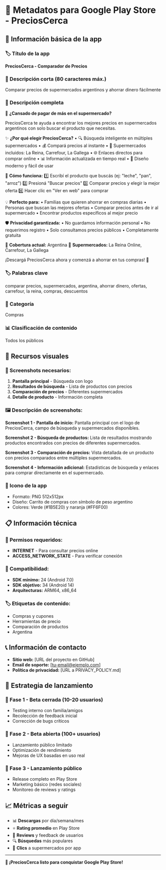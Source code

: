 # 🚀 Metadatos para Google Play Store - PreciosCerca

## 📱 Información básica de la app

### 🏷️ Título de la app
**PreciosCerca - Comparador de Precios**

### 📝 Descripción corta (80 caracteres máx.)
Comparar precios de supermercados argentinos y ahorrar dinero fácilmente

### 📄 Descripción completa

🛒 **¿Cansado de pagar de más en el supermercado?**

PreciosCerca te ayuda a encontrar los mejores precios en supermercados argentinos con solo buscar el producto que necesitas.

✨ **¿Por qué elegir PreciosCerca?**
• 🔍 Búsqueda inteligente en múltiples supermercados
• 💰 Compará precios al instante 
• 🏪 Supermercados incluidos: La Reina, Carrefour, La Gallega
• 🌐 Enlaces directos para comprar online
• 📊 Información actualizada en tiempo real
• 📱 Diseño moderno y fácil de usar

🎯 **Cómo funciona:**
1️⃣ Escribí el producto que buscás (ej: "leche", "pan", "arroz")
2️⃣ Presioná "Buscar precios" 
3️⃣ Comparar precios y elegir la mejor oferta
4️⃣ Hacer clic en "Ver en web" para comprar

💡 **Perfecto para:**
• Familias que quieren ahorrar en compras diarias
• Personas que buscan las mejores ofertas
• Comparar precios antes de ir al supermercado
• Encontrar productos específicos al mejor precio

🛡️ **Privacidad garantizada:**
• No guardamos información personal
• No requerimos registro
• Solo consultamos precios públicos
• Completamente gratuita

📍 **Cobertura actual:** Argentina
🏪 **Supermercados:** La Reina Online, Carrefour, La Gallega

¡Descargá PreciosCerca ahora y comenzá a ahorrar en tus compras! 💚

### 🏷️ Palabras clave
comparar precios, supermercados, argentina, ahorrar dinero, ofertas, carrefour, la reina, compras, descuentos

### 📂 Categoría
Compras

### 📊 Clasificación de contenido
Todos los públicos

## 🎨 Recursos visuales

### 📱 Screenshots necesarios:
1. **Pantalla principal** - Búsqueda con logo
2. **Resultados de búsqueda** - Lista de productos con precios
3. **Comparación de precios** - Diferentes supermercados
4. **Detalle de producto** - Información completa

### 🖼️ Descripción de screenshots:

**Screenshot 1 - Pantalla de inicio:**
Pantalla principal con el logo de PreciosCerca, campo de búsqueda y supermercados disponibles.

**Screenshot 2 - Búsqueda de productos:**
Lista de resultados mostrando productos encontrados con precios de diferentes supermercados.

**Screenshot 3 - Comparación de precios:**
Vista detallada de un producto con precios comparados entre múltiples supermercados.

**Screenshot 4 - Información adicional:**
Estadísticas de búsqueda y enlaces para comprar directamente en el supermercado.

### 🎯 Icono de la app
- Formato: PNG 512x512px
- Diseño: Carrito de compras con símbolo de peso argentino
- Colores: Verde (#1B5E20) y naranja (#FF6F00)

## 📋 Información técnica

### 🔧 Permisos requeridos:
- **INTERNET** - Para consultar precios online
- **ACCESS_NETWORK_STATE** - Para verificar conexión

### 📱 Compatibilidad:
- **SDK mínimo:** 24 (Android 7.0)
- **SDK objetivo:** 34 (Android 14)
- **Arquitecturas:** ARM64, x86_64

### 🏷️ Etiquetas de contenido:
- Compras y cupones
- Herramientas de precio
- Comparación de productos
- Argentina

## 📞 Información de contacto

- **Sitio web:** [URL del proyecto en GitHub]
- **Email de soporte:** [tu-email@ejemplo.com]
- **Política de privacidad:** [URL a PRIVACY_POLICY.md]

## 🎯 Estrategia de lanzamiento

### 📅 Fase 1 - Beta cerrada (10-20 usuarios)
- Testing interno con familia/amigos
- Recolección de feedback inicial
- Corrección de bugs críticos

### 📅 Fase 2 - Beta abierta (100+ usuarios)  
- Lanzamiento público limitado
- Optimización de rendimiento
- Mejoras de UX basadas en uso real

### 📅 Fase 3 - Lanzamiento público
- Release completo en Play Store
- Marketing básico (redes sociales)
- Monitoreo de reviews y ratings

## 📈 Métricas a seguir

- 📊 **Descargas** por día/semana/mes
- ⭐ **Rating promedio** en Play Store  
- 📝 **Reviews** y feedback de usuarios
- 🔍 **Búsquedas** más populares
- 🛒 **Clics** a supermercados por app

---

**🚀 ¡PreciosCerca listo para conquistar Google Play Store!**